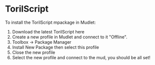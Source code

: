 # TorilScript

To install the TorilScript mpackage in Mudlet:
1) Download the latest TorilScript here
1) Create a new profile in Mudlet and connect to it "Offline".
2) Toolbox -> Package Manager
3) Install New Package then select this profile
4) Close the new profile
5) Select the new profile and connect to the mud, you should be all set!
